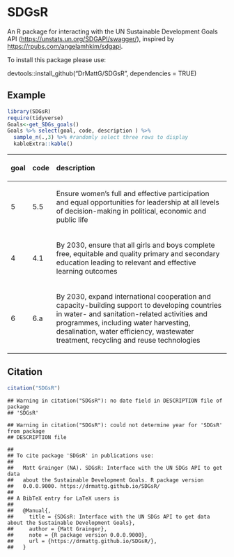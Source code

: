 SDGsR
================

An R package for interacting with the UN Sustainable Development Goals
API (<https://unstats.un.org/SDGAPI/swagger/>), inspired by
<https://rpubs.com/angelamhkim/sdgapi>.

To install this package please use:

devtools::install\_github(“DrMattG/SDGsR”, dependencies = TRUE)

## Example

``` r
library(SDGsR)
require(tidyverse)
Goals<-get_SDGs_goals()
Goals %>% select(goal, code, description ) %>% 
  sample_n(.,3) %>% #randomly select three rows to display
  kableExtra::kable()
```

<table>

<thead>

<tr>

<th style="text-align:left;">

goal

</th>

<th style="text-align:left;">

code

</th>

<th style="text-align:left;">

description

</th>

</tr>

</thead>

<tbody>

<tr>

<td style="text-align:left;">

5

</td>

<td style="text-align:left;">

5.5

</td>

<td style="text-align:left;">

Ensure women’s full and effective participation and equal opportunities
for leadership at all levels of decision-making in political, economic
and public life

</td>

</tr>

<tr>

<td style="text-align:left;">

4

</td>

<td style="text-align:left;">

4.1

</td>

<td style="text-align:left;">

By 2030, ensure that all girls and boys complete free, equitable and
quality primary and secondary education leading to relevant and
effective learning outcomes

</td>

</tr>

<tr>

<td style="text-align:left;">

6

</td>

<td style="text-align:left;">

6.a

</td>

<td style="text-align:left;">

By 2030, expand international cooperation and capacity-building support
to developing countries in water- and sanitation-related activities and
programmes, including water harvesting, desalination, water efficiency,
wastewater treatment, recycling and reuse technologies

</td>

</tr>

</tbody>

</table>

## Citation

``` r
citation("SDGsR")
```

    ## Warning in citation("SDGsR"): no date field in DESCRIPTION file of package
    ## 'SDGsR'

    ## Warning in citation("SDGsR"): could not determine year for 'SDGsR' from package
    ## DESCRIPTION file

    ## 
    ## To cite package 'SDGsR' in publications use:
    ## 
    ##   Matt Grainger (NA). SDGsR: Interface with the UN SDGs API to get data
    ##   about the Sustainable Development Goals. R package version
    ##   0.0.0.9000. https://drmattg.github.io/SDGsR/
    ## 
    ## A BibTeX entry for LaTeX users is
    ## 
    ##   @Manual{,
    ##     title = {SDGsR: Interface with the UN SDGs API to get data about the Sustainable Development Goals},
    ##     author = {Matt Grainger},
    ##     note = {R package version 0.0.0.9000},
    ##     url = {https://drmattg.github.io/SDGsR/},
    ##   }

